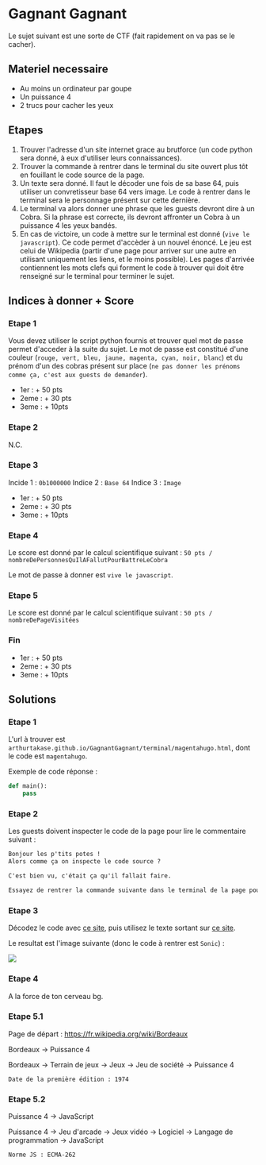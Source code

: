 # Gagnant Gagnant

Le sujet suivant est une sorte de CTF (fait rapidement on va pas se le cacher).

## Materiel necessaire

- Au moins un ordinateur par goupe
- Un puissance 4
- 2 trucs pour cacher les yeux

## Etapes

1. Trouver l'adresse d'un site internet grace au brutforce (un code python sera donné, à eux d'utiliser leurs connaissances).
2. Trouver la commande à rentrer dans le terminal du site ouvert plus tôt en fouillant le code source de la page.
3. Un texte sera donné. Il faut le décoder une fois de sa base 64, puis utiliser un convretisseur base 64 vers image. Le code à rentrer dans le terminal sera le personnage présent sur cette dernière.
4. Le terminal va alors donner une phrase que les guests devront dire à un Cobra. Si la phrase est correcte, ils devront affronter un Cobra à un puissance 4 les yeux bandés.
5. En cas de victoire, un code à mettre sur le terminal est donné (`vive le javascript`). Ce code permet d'accèder à un nouvel énoncé. Le jeu est celui de Wikipedia (partir d'une page pour arriver sur une autre en utilisant uniquement les liens, et le moins possible). Les pages d'arrivée contiennent les mots clefs qui forment le code à trouver qui doit être renseigné sur le terminal pour terminer le sujet.

## Indices à donner + Score

### Etape 1

Vous devez utiliser le script python fournis et trouver quel mot de passe permet d'acceder à la suite du sujet.
Le mot de passe est constitué d'une couleur (`rouge, vert, bleu, jaune, magenta, cyan, noir, blanc`) et du prénom d'un des cobras présent sur place (`ne pas donner les prénoms comme ça, c'est aux guests de demander`).

- 1er : + 50 pts
- 2eme : + 30 pts
- 3eme : + 10pts

### Etape 2

N.C.

### Etape 3

Incide 1 : `0b1000000`
Indice 2 : `Base 64`
Indice 3 : `Image`

- 1er : + 50 pts
- 2eme : + 30 pts
- 3eme : + 10pts

### Etape 4

Le score est donné par le calcul scientifique suivant : `50 pts / nombreDePersonnesQuIlAFallutPourBattreLeCobra`

Le mot de passe à donner est `vive le javascript`.

### Etape 5

Le score est donné par le calcul scientifique suivant : `50 pts / nombreDePageVisitées`

### Fin

- 1er : + 50 pts
- 2eme : + 30 pts
- 3eme : + 10pts

## Solutions

### Etape 1

L'url à trouver est `arthurtakase.github.io/GagnantGagnant/terminal/magentahugo.html`, dont le code est `magentahugo`.

Exemple de code réponse :

```python
def main():
    pass
```

### Etape 2

Les guests doivent inspecter le code de la page pour lire le commentaire suivant :

```txt
Bonjour les p'tits potes !
Alors comme ça on inspecte le code source ?

C'est bien vu, c'était ça qu'il fallait faire.

Essayez de rentrer la commande suivante dans le terminal de la page pour continuer : `$ cat /etc/passwd`
```

### Etape 3

Décodez le code avec [ce site](https://www.base64decode.org/), puis utilisez le texte sortant sur [ce site](https://codebeautify.org/base64-to-image-converter).

Le resultat est l'image suivante (donc le code à rentrer est `Sonic`) :

![](https://media.discordapp.net/attachments/946745847062876220/969261720461791252/sonic.jpg)

### Etape 4

A la force de ton cerveau bg.

### Etape 5.1

Page de départ : https://fr.wikipedia.org/wiki/Bordeaux

Bordeaux -> Puissance 4

Bordeaux -> Terrain de jeux -> Jeux -> Jeu de société -> Puissance 4

`Date de la première édition : 1974`

### Etape 5.2

Puissance 4 -> JavaScript

Puissance 4 -> Jeu d'arcade -> Jeux vidéo -> Logiciel -> Langage de programmation -> JavaScript

`Norme JS : ECMA-262`